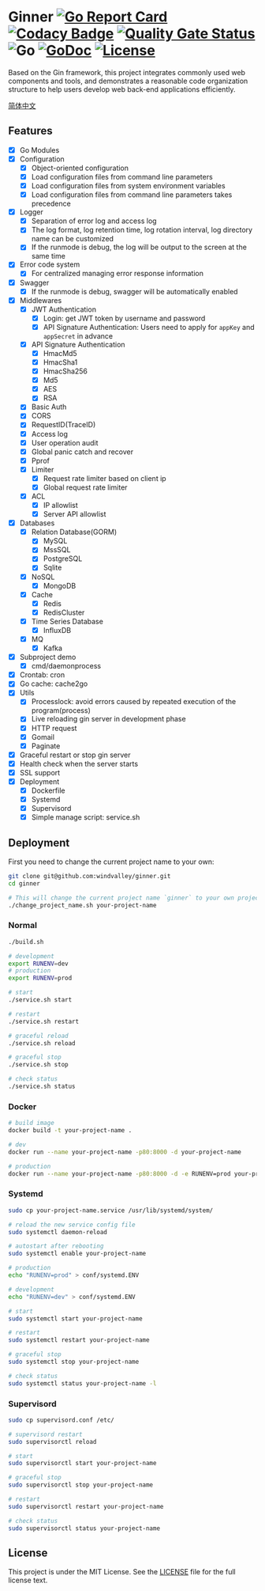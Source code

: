 # Ginner [![Go Report Card](https://goreportcard.com/badge/github.com/windvalley/ginner)](https://goreportcard.com/report/github.com/windvalley/ginner) [![Codacy Badge](https://app.codacy.com/project/badge/Grade/7b817bd0effe4d02bbea489ba0541edb)](https://www.codacy.com/gh/windvalley/ginner/dashboard?utm_source=github.com&amp;utm_medium=referral&amp;utm_content=windvalley/ginner&amp;utm_campaign=Badge_Grade) [![Quality Gate Status](https://sonarcloud.io/api/project_badges/measure?project=windvalley_ginner&metric=alert_status)](https://sonarcloud.io/dashboard?id=windvalley_ginner) ![Go](https://github.com/windvalley/ginner/workflows/Go/badge.svg) [![GoDoc](http://img.shields.io/badge/go-documentation-blue.svg?style=flat-square)](https://godoc.org/github.com/windvalley/ginner) [![License](http://img.shields.io/badge/license-mit-blue.svg?style=flat-square)](LICENSE)

Based on the Gin framework, this project integrates commonly used web components and tools, and demonstrates a reasonable code organization structure to help users develop web back-end applications efficiently.

[简体中文](README_ZH.md)

## Features

- [x] Go Modules
- [x] Configuration
  - [x] Object-oriented configuration
  - [x] Load configuration files from command line parameters
  - [x] Load configuration files from system environment variables
  - [x] Load configuration files from command line parameters takes precedence
- [x] Logger
  - [x] Separation of error log and access log
  - [x] The log format, log retention time, log rotation interval, log directory name can be customized
  - [x] If the runmode is debug, the log will be output to the screen at the same time
- [x] Error code system
  - [x] For centralized managing error response information
- [x] Swagger
  - [x] If the runmode is debug, swagger will be automatically enabled
- [x] Middlewares
  - [x] JWT Authentication
    - [x] Login: get JWT token by username and password
    - [x] API Signature Authentication: Users need to apply for `appKey` and `appSecret` in advance
  - [x] API Signature Authentication
    - [x] HmacMd5
    - [x] HmacSha1
    - [x] HmacSha256
    - [x] Md5
    - [x] AES
    - [x] RSA
  - [x] Basic Auth
  - [x] CORS
  - [x] RequestID(TraceID)
  - [x] Access log
  - [x] User operation audit
  - [x] Global panic catch and recover
  - [x] Pprof
  - [x] Limiter
    - [x] Request rate limiter based on client ip
    - [x] Global request rate limiter
  - [x] ACL
    - [x] IP allowlist
    - [x] Server API allowlist
- [x] Databases
  - [x] Relation Database(GORM)
    - [x] MySQL
    - [x] MssSQL
    - [x] PostgreSQL
    - [x] Sqlite
  - [x] NoSQL
    - [x] MongoDB
  - [x] Cache
    - [x] Redis
    - [x] RedisCluster
  - [x] Time Series Database
    - [x] InfluxDB
  - [x] MQ
    - [x] Kafka
- [x] Subproject demo
  - [x] cmd/daemonprocess
- [x] Crontab: cron
- [x] Go cache: cache2go
- [x] Utils
  - [x] Processlock: avoid errors caused by repeated execution of the program(process)
  - [x] Live reloading gin server in development phase
  - [x] HTTP request
  - [x] Gomail
  - [x] Paginate
- [x] Graceful restart or stop gin server
- [x] Health check when the server starts
- [x] SSL support
- [x] Deployment
  - [x] Dockerfile
  - [x] Systemd
  - [x] Supervisord
  - [x] Simple manage script: service.sh

## Deployment

First you need to change the current project name to your own:

```bash
git clone git@github.com:windvalley/ginner.git
cd ginner

# This will change the current project name `ginner` to your own project name.
./change_project_name.sh your-project-name
```

### Normal

```bash
./build.sh

# development
export RUNENV=dev
# production
export RUNENV=prod

# start
./service.sh start

# restart
./service.sh restart

# graceful reload
./service.sh reload

# graceful stop
./service.sh stop

# check status
./service.sh status
```

### Docker

```bash
# build image
docker build -t your-project-name .

# dev
docker run --name your-project-name -p80:8000 -d your-project-name

# production
docker run --name your-project-name -p80:8000 -d -e RUNENV=prod your-project-name
```

### Systemd

```bash
sudo cp your-project-name.service /usr/lib/systemd/system/

# reload the new service config file
sudo systemctl daemon-reload

# autostart after rebooting
sudo systemctl enable your-project-name

# production
echo "RUNENV=prod" > conf/systemd.ENV

# development
echo "RUNENV=dev" > conf/systemd.ENV

# start
sudo systemctl start your-project-name

# restart
sudo systemctl restart your-project-name

# graceful stop
sudo systemctl stop your-project-name

# check status
sudo systemctl status your-project-name -l
```

### Supervisord

```bash
sudo cp supervisord.conf /etc/

# supervisord restart
sudo supervisorctl reload

# start
sudo supervisorctl start your-project-name

# graceful stop
sudo supervisorctl stop your-project-name

# restart
sudo supervisorctl restart your-project-name

# check status
sudo supervisorctl status your-project-name
```

## License

This project is under the MIT License. See the [LICENSE](LICENSE) file for the full license text.
